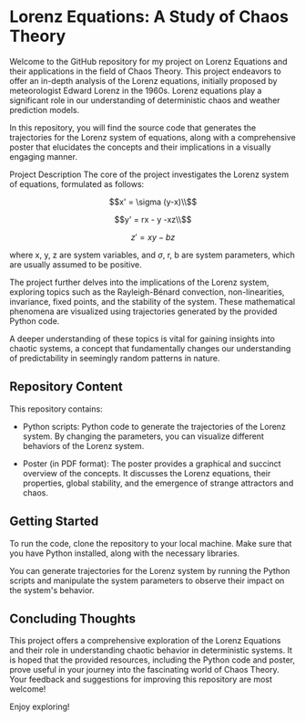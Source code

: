 # Lorenz Equations: A Study of Chaos Theory
Welcome to the GitHub repository for my project on Lorenz Equations and their applications in the field of Chaos Theory. This project endeavors to offer an in-depth analysis of the Lorenz equations, initially proposed by meteorologist Edward Lorenz in the 1960s. Lorenz equations play a significant role in our understanding of deterministic chaos and weather prediction models.

In this repository, you will find the source code that generates the trajectories for the Lorenz system of equations, along with a comprehensive poster that elucidates the concepts and their implications in a visually engaging manner.

Project Description
The core of the project investigates the Lorenz system of equations, formulated as follows:

```math
x' = \sigma (y-x)\\
```
```math
y' = rx - y -xz\\
```
```math
z' = xy - bz
```

where x, y, z are system variables, and $\sigma$, r, b are system parameters, which are usually assumed to be positive.

The project further delves into the implications of the Lorenz system, exploring topics such as the Rayleigh-Bénard convection, non-linearities, invariance, fixed points, and the stability of the system. These mathematical phenomena are visualized using trajectories generated by the provided Python code.

A deeper understanding of these topics is vital for gaining insights into chaotic systems, a concept that fundamentally changes our understanding of predictability in seemingly random patterns in nature.

## Repository Content
This repository contains:

- Python scripts: Python code to generate the trajectories of the Lorenz system. By changing the parameters, you can visualize different behaviors of the Lorenz system.

- Poster (in PDF format): The poster provides a graphical and succinct overview of the concepts. It discusses the Lorenz equations, their properties, global stability, and the emergence of strange attractors and chaos.

## Getting Started
To run the code, clone the repository to your local machine. Make sure that you have Python installed, along with the necessary libraries.

You can generate trajectories for the Lorenz system by running the Python scripts and manipulate the system parameters to observe their impact on the system's behavior.

## Concluding Thoughts
This project offers a comprehensive exploration of the Lorenz Equations and their role in understanding chaotic behavior in deterministic systems. It is hoped that the provided resources, including the Python code and poster, prove useful in your journey into the fascinating world of Chaos Theory. Your feedback and suggestions for improving this repository are most welcome!

Enjoy exploring!
